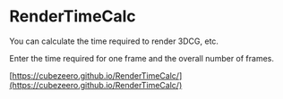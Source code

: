 # RenderTimeCalc

You can calculate the time required to render 3DCG, etc.

Enter the time required for one frame and the overall number of frames.

[https://cubezeero.github.io/RenderTimeCalc/](https://cubezeero.github.io/RenderTimeCalc/)
